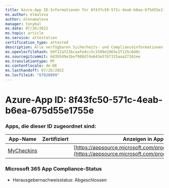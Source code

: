 ```yaml
---
title: Azure-App ID-Informationen für 8f43fc50-571c-4eab-b6ea-675d55e1755e
ms.author: elmalova
author: elenamalova
manager: tonybal
ms.date: 07/26/2022
ms.topic: article
ms.service: attestation
certification_type: attested
description: Alle verfügbaren Sicherheits- und Complianceinformationen für 8f43fc50-571c-4eab-b6ea-675d55e1755e.
ms.openlocfilehash: b9f12af23bcaafe4cc5c1509e2d65e2f125c640c
ms.sourcegitcommit: 6d3b549e1bef908d74a643e57b7315aaa27261ee
ms.translationtype: MT
ms.contentlocale: de-DE
ms.lasthandoff: 07/26/2022
ms.locfileid: "67028899"
---
```

# <a name="azure-app-id-8f43fc50-571c-4eab-b6ea-675d55e1755e"></a>Azure-App ID: 8f43fc50-571c-4eab-b6ea-675d55e1755e


### <a name="apps-associated-with-this-id"></a>Apps, die dieser ID zugeordnet sind:
| **App-Name** | **Zertifiziert** | **Anzeigen in AppSource** |
|--------------|---------------|-----------------------|
| [MyCheckins](../forward/WA200004375.md) |  | [https://appsource.microsoft.com/product/office/WA200004375](https://appsource.microsoft.com/product/office/WA200004375) |

### <a name="microsoft-365-app-compliance-status"></a>Microsoft 365 App Compliance-Status
- Herausgebernachweisstatus: Abgeschlossen
